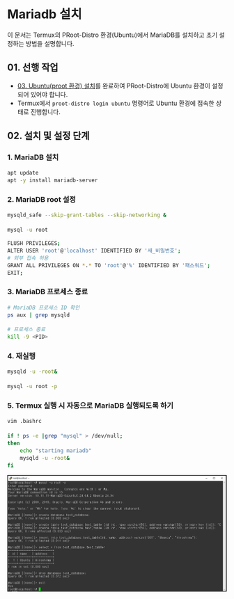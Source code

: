 # Mariadb 설치

이 문서는 Termux의 PRoot-Distro 환경(Ubuntu)에서 MariaDB를 설치하고 초기 설정하는 방법을 설명합니다.

## 01. 선행 작업
- [03. Ubuntu(proot 환경) 설치](https://github.com/revenge1005/android-homelab-with-termux/tree/main/03.%20ubuntu-install)를 완료하여 PRoot-Distro에 Ubuntu 환경이 설정되어 있어야 합니다.
- Termux에서 `proot-distro login ubuntu` 명령어로 Ubuntu 환경에 접속한 상태로 진행합니다.

## 02. 설치 및 설정 단계

### 1. MariaDB 설치

```bash
apt update
apt -y install mariadb-server
```

### 2. MariaDB root 설정

```bash
mysqld_safe --skip-grant-tables --skip-networking &

mysql -u root
```

```bash
FLUSH PRIVILEGES;
ALTER USER 'root'@'localhost' IDENTIFIED BY '새_비밀번호';
# 외부 접속 허용
GRANT ALL PRIVILEGES ON *.* TO 'root'@'%' IDENTIFIED BY '패스워드';
EXIT;
```

### 3. MariaDB 프로세스 종료

```bash
# MariaDB 프로세스 ID 확인
ps aux | grep mysqld

# 프로세스 종료
kill -9 <PID>
```

### 4. 재실행

```bash
mysqld -u -root&

mysql -u root -p
```

### 5. Termux 실행 시 자동으로 MariaDB 실행되도록 하기

```bash
vim .bashrc

if ! ps -e |grep "mysql" > /dev/null;
then
	echo "starting mariadb"
	mysqld -u -root&
fi
```

![05-1](https://github.com/revenge1005/android-homelab-with-termux/blob/main/05.%20mariadb%20install/05-1.PNG)